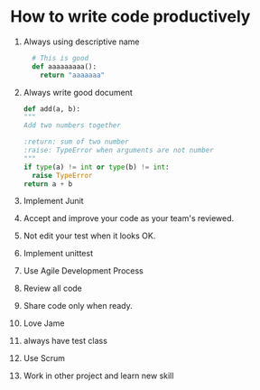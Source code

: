 # How to write code productively

1. Always using descriptive name
    ```python
      # This is good
      def aaaaaaaaa():
        return "aaaaaaa"
    ```
1. Always write good document
    ```python
    def add(a, b):
    """
    Add two numbers together

    :return: sum of two number
    :raise: TypeError when arguments are not number
    """
    if type(a) != int or type(b) != int:
      raise TypeError
    return a + b
    ```

1. Implement Junit
2. Accept and improve your code as your team's reviewed.
3. Not edit your test when it looks OK.
1. Implement unittest
1. Use Agile Development Process
2. Review all code
3. Share code only when ready.
1. Love Jame
1. always have test class
2. Use Scrum
3. Work in other project and learn new skill
